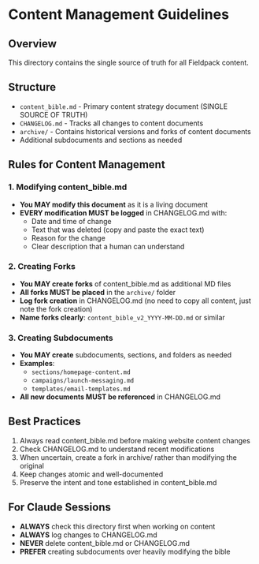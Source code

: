 # Content Management Guidelines

## Overview
This directory contains the single source of truth for all Fieldpack content.

## Structure
- `content_bible.md` - Primary content strategy document (SINGLE SOURCE OF TRUTH)
- `CHANGELOG.md` - Tracks all changes to content documents
- `archive/` - Contains historical versions and forks of content documents
- Additional subdocuments and sections as needed

## Rules for Content Management

### 1. Modifying content_bible.md
- **You MAY modify this document** as it is a living document
- **EVERY modification MUST be logged** in CHANGELOG.md with:
  - Date and time of change
  - Text that was deleted (copy and paste the exact text)
  - Reason for the change
  - Clear description that a human can understand

### 2. Creating Forks
- **You MAY create forks** of content_bible.md as additional MD files
- **All forks MUST be placed** in the `archive/` folder
- **Log fork creation** in CHANGELOG.md (no need to copy all content, just note the fork creation)
- **Name forks clearly**: `content_bible_v2_YYYY-MM-DD.md` or similar

### 3. Creating Subdocuments
- **You MAY create** subdocuments, sections, and folders as needed
- **Examples**:
  - `sections/homepage-content.md`
  - `campaigns/launch-messaging.md`
  - `templates/email-templates.md`
- **All new documents MUST be referenced** in CHANGELOG.md

## Best Practices
1. Always read content_bible.md before making website content changes
2. Check CHANGELOG.md to understand recent modifications
3. When uncertain, create a fork in archive/ rather than modifying the original
4. Keep changes atomic and well-documented
5. Preserve the intent and tone established in content_bible.md

## For Claude Sessions
- **ALWAYS** check this directory first when working on content
- **ALWAYS** log changes to CHANGELOG.md
- **NEVER** delete content_bible.md or CHANGELOG.md
- **PREFER** creating subdocuments over heavily modifying the bible